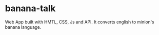 # banana-talk
 Web App built with HMTL, CSS, Js and API. It converts english to minion's banana language.
